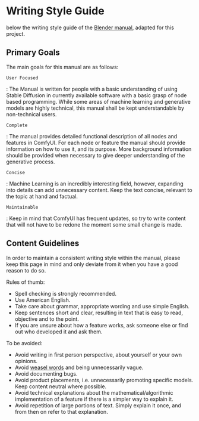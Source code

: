 # Writing Style Guide

below the writing style guide of the [Blender manual](https://docs.blender.org/manual/en/latest/contribute/guides/writing_guide.html), adapted for this project.

## Primary Goals

The main goals for this manual are as follows:

`User Focused`

:   The Manual is written for people with a basic understanding of using Stable Diffusion in currently available software with a basic grasp of node based programming. While some areas of machine learning and generative models are highly technical, this manual shall be kept understandable by non-technical users.

`Complete`

:    The manual provides detailed functional description of all nodes and features in ComfyUI. For each node or feature the manual should provide information on how to use it, and its purpose. More background information should be provided when necessary to give deeper understanding of the generative process.

`Concise`

:    Machine Learning is an incredibly interesting field, however, expanding into details can add unnecessary content. Keep the text concise, relevant to the topic at hand and factual.

`Maintainable`

:    Keep in mind that ComfyUI has frequent updates, so try to write content that will not have to be redone the moment some small change is made.

## Content Guidelines

In order to maintain a consistent writing style within the manual, please keep this page in mind and only deviate from it when you have a good reason to do so.

Rules of thumb:

- Spell checking is strongly recommended.
- Use American English.
- Take care about grammar, appropriate wording and use simple English.
- Keep sentences short and clear, resulting in text that is easy to read, objective and to the point.
- If you are unsure about how a feature works, ask someone else or find out who developed it and ask them.

To be avoided:

- Avoid writing in first person perspective, about yourself or your own opinions.
- Avoid [weasel words](https://en.wikipedia.org/wiki/Weasel_word) and being unnecessarily vague.
- Avoid documenting bugs. 
- Avoid product placements, i.e. unnecessarily promoting specific models. Keep content neutral where possible.
- Avoid technical explanations about the mathematical/algorithmic implementation of a feature if there is a simpler way to explain it.
- Avoid repetition of large portions of text. Simply explain it once, and from then on refer to that explanation.
